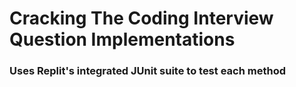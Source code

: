 # Cracking The Coding Interview Question Implementations
### Uses Replit's integrated JUnit suite to test each method